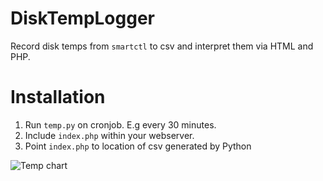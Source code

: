 # DiskTempLogger
Record disk temps from `smartctl` to csv and interpret them via HTML and PHP.

# Installation
1. Run `temp.py` on cronjob. E.g every 30 minutes.
2. Include `index.php` within your webserver.
3. Point `index.php` to location of csv generated by Python

![Temp chart](https://i.imgur.com/1BsSggz.png)
